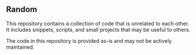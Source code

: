 ## Random
This repository contains a collection of code that is unrelated to each other. It includes snippets, scripts, and small projects that may be useful to others.

The code in this repository is provided as-is and may not be actively maintained.
